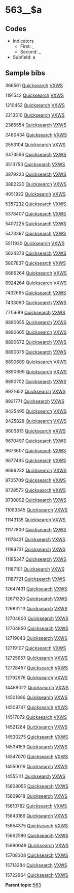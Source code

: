 # 563\_\_$a

## Codes

-   Indicators
    -   First: \_
    -   Second: \_
-   Subfield: a

## Sample bibs

366561 [Quicksearch](https://search.library.yale.edu/catalog/366561) [VXWS](http://prodorbis.library.yale.edu:7014/vxws/GetHoldingsService?bibId=366561)

1191542 [Quicksearch](https://search.library.yale.edu/catalog/1191542) [VXWS](http://prodorbis.library.yale.edu:7014/vxws/GetHoldingsService?bibId=1191542)

1210452 [Quicksearch](https://search.library.yale.edu/catalog/1210452) [VXWS](http://prodorbis.library.yale.edu:7014/vxws/GetHoldingsService?bibId=1210452)

2213510 [Quicksearch](https://search.library.yale.edu/catalog/2213510) [VXWS](http://prodorbis.library.yale.edu:7014/vxws/GetHoldingsService?bibId=2213510)

2365554 [Quicksearch](https://search.library.yale.edu/catalog/2365554) [VXWS](http://prodorbis.library.yale.edu:7014/vxws/GetHoldingsService?bibId=2365554)

2480434 [Quicksearch](https://search.library.yale.edu/catalog/2480434) [VXWS](http://prodorbis.library.yale.edu:7014/vxws/GetHoldingsService?bibId=2480434)

2553104 [Quicksearch](https://search.library.yale.edu/catalog/2553104) [VXWS](http://prodorbis.library.yale.edu:7014/vxws/GetHoldingsService?bibId=2553104)

3473556 [Quicksearch](https://search.library.yale.edu/catalog/3473556) [VXWS](http://prodorbis.library.yale.edu:7014/vxws/GetHoldingsService?bibId=3473556)

3513753 [Quicksearch](https://search.library.yale.edu/catalog/3513753) [VXWS](http://prodorbis.library.yale.edu:7014/vxws/GetHoldingsService?bibId=3513753)

3879223 [Quicksearch](https://search.library.yale.edu/catalog/3879223) [VXWS](http://prodorbis.library.yale.edu:7014/vxws/GetHoldingsService?bibId=3879223)

3882220 [Quicksearch](https://search.library.yale.edu/catalog/3882220) [VXWS](http://prodorbis.library.yale.edu:7014/vxws/GetHoldingsService?bibId=3882220)

4051922 [Quicksearch](https://search.library.yale.edu/catalog/4051922) [VXWS](http://prodorbis.library.yale.edu:7014/vxws/GetHoldingsService?bibId=4051922)

5357232 [Quicksearch](https://search.library.yale.edu/catalog/5357232) [VXWS](http://prodorbis.library.yale.edu:7014/vxws/GetHoldingsService?bibId=5357232)

5378407 [Quicksearch](https://search.library.yale.edu/catalog/5378407) [VXWS](http://prodorbis.library.yale.edu:7014/vxws/GetHoldingsService?bibId=5378407)

5407225 [Quicksearch](https://search.library.yale.edu/catalog/5407225) [VXWS](http://prodorbis.library.yale.edu:7014/vxws/GetHoldingsService?bibId=5407225)

5473367 [Quicksearch](https://search.library.yale.edu/catalog/5473367) [VXWS](http://prodorbis.library.yale.edu:7014/vxws/GetHoldingsService?bibId=5473367)

5511930 [Quicksearch](https://search.library.yale.edu/catalog/5511930) [VXWS](http://prodorbis.library.yale.edu:7014/vxws/GetHoldingsService?bibId=5511930)

5624373 [Quicksearch](https://search.library.yale.edu/catalog/5624373) [VXWS](http://prodorbis.library.yale.edu:7014/vxws/GetHoldingsService?bibId=5624373)

5807837 [Quicksearch](https://search.library.yale.edu/catalog/5807837) [VXWS](http://prodorbis.library.yale.edu:7014/vxws/GetHoldingsService?bibId=5807837)

6666264 [Quicksearch](https://search.library.yale.edu/catalog/6666264) [VXWS](http://prodorbis.library.yale.edu:7014/vxws/GetHoldingsService?bibId=6666264)

6924264 [Quicksearch](https://search.library.yale.edu/catalog/6924264) [VXWS](http://prodorbis.library.yale.edu:7014/vxws/GetHoldingsService?bibId=6924264)

7432665 [Quicksearch](https://search.library.yale.edu/catalog/7432665) [VXWS](http://prodorbis.library.yale.edu:7014/vxws/GetHoldingsService?bibId=7432665)

7433090 [Quicksearch](https://search.library.yale.edu/catalog/7433090) [VXWS](http://prodorbis.library.yale.edu:7014/vxws/GetHoldingsService?bibId=7433090)

7715689 [Quicksearch](https://search.library.yale.edu/catalog/7715689) [VXWS](http://prodorbis.library.yale.edu:7014/vxws/GetHoldingsService?bibId=7715689)

8890655 [Quicksearch](https://search.library.yale.edu/catalog/8890655) [VXWS](http://prodorbis.library.yale.edu:7014/vxws/GetHoldingsService?bibId=8890655)

8890665 [Quicksearch](https://search.library.yale.edu/catalog/8890665) [VXWS](http://prodorbis.library.yale.edu:7014/vxws/GetHoldingsService?bibId=8890665)

8890672 [Quicksearch](https://search.library.yale.edu/catalog/8890672) [VXWS](http://prodorbis.library.yale.edu:7014/vxws/GetHoldingsService?bibId=8890672)

8890675 [Quicksearch](https://search.library.yale.edu/catalog/8890675) [VXWS](http://prodorbis.library.yale.edu:7014/vxws/GetHoldingsService?bibId=8890675)

8890689 [Quicksearch](https://search.library.yale.edu/catalog/8890689) [VXWS](http://prodorbis.library.yale.edu:7014/vxws/GetHoldingsService?bibId=8890689)

8890699 [Quicksearch](https://search.library.yale.edu/catalog/8890699) [VXWS](http://prodorbis.library.yale.edu:7014/vxws/GetHoldingsService?bibId=8890699)

8890702 [Quicksearch](https://search.library.yale.edu/catalog/8890702) [VXWS](http://prodorbis.library.yale.edu:7014/vxws/GetHoldingsService?bibId=8890702)

8921652 [Quicksearch](https://search.library.yale.edu/catalog/8921652) [VXWS](http://prodorbis.library.yale.edu:7014/vxws/GetHoldingsService?bibId=8921652)

8921771 [Quicksearch](https://search.library.yale.edu/catalog/8921771) [VXWS](http://prodorbis.library.yale.edu:7014/vxws/GetHoldingsService?bibId=8921771)

9425495 [Quicksearch](https://search.library.yale.edu/catalog/9425495) [VXWS](http://prodorbis.library.yale.edu:7014/vxws/GetHoldingsService?bibId=9425495)

9425828 [Quicksearch](https://search.library.yale.edu/catalog/9425828) [VXWS](http://prodorbis.library.yale.edu:7014/vxws/GetHoldingsService?bibId=9425828)

9603813 [Quicksearch](https://search.library.yale.edu/catalog/9603813) [VXWS](http://prodorbis.library.yale.edu:7014/vxws/GetHoldingsService?bibId=9603813)

9670497 [Quicksearch](https://search.library.yale.edu/catalog/9670497) [VXWS](http://prodorbis.library.yale.edu:7014/vxws/GetHoldingsService?bibId=9670497)

9673607 [Quicksearch](https://search.library.yale.edu/catalog/9673607) [VXWS](http://prodorbis.library.yale.edu:7014/vxws/GetHoldingsService?bibId=9673607)

9677495 [Quicksearch](https://search.library.yale.edu/catalog/9677495) [VXWS](http://prodorbis.library.yale.edu:7014/vxws/GetHoldingsService?bibId=9677495)

9696232 [Quicksearch](https://search.library.yale.edu/catalog/9696232) [VXWS](http://prodorbis.library.yale.edu:7014/vxws/GetHoldingsService?bibId=9696232)

9705709 [Quicksearch](https://search.library.yale.edu/catalog/9705709) [VXWS](http://prodorbis.library.yale.edu:7014/vxws/GetHoldingsService?bibId=9705709)

9728572 [Quicksearch](https://search.library.yale.edu/catalog/9728572) [VXWS](http://prodorbis.library.yale.edu:7014/vxws/GetHoldingsService?bibId=9728572)

9730092 [Quicksearch](https://search.library.yale.edu/catalog/9730092) [VXWS](http://prodorbis.library.yale.edu:7014/vxws/GetHoldingsService?bibId=9730092)

11093345 [Quicksearch](https://search.library.yale.edu/catalog/11093345) [VXWS](http://prodorbis.library.yale.edu:7014/vxws/GetHoldingsService?bibId=11093345)

11143135 [Quicksearch](https://search.library.yale.edu/catalog/11143135) [VXWS](http://prodorbis.library.yale.edu:7014/vxws/GetHoldingsService?bibId=11143135)

11177800 [Quicksearch](https://search.library.yale.edu/catalog/11177800) [VXWS](http://prodorbis.library.yale.edu:7014/vxws/GetHoldingsService?bibId=11177800)

11178421 [Quicksearch](https://search.library.yale.edu/catalog/11178421) [VXWS](http://prodorbis.library.yale.edu:7014/vxws/GetHoldingsService?bibId=11178421)

11184731 [Quicksearch](https://search.library.yale.edu/catalog/11184731) [VXWS](http://prodorbis.library.yale.edu:7014/vxws/GetHoldingsService?bibId=11184731)

11185347 [Quicksearch](https://search.library.yale.edu/catalog/11185347) [VXWS](http://prodorbis.library.yale.edu:7014/vxws/GetHoldingsService?bibId=11185347)

11187101 [Quicksearch](https://search.library.yale.edu/catalog/11187101) [VXWS](http://prodorbis.library.yale.edu:7014/vxws/GetHoldingsService?bibId=11187101)

11187721 [Quicksearch](https://search.library.yale.edu/catalog/11187721) [VXWS](http://prodorbis.library.yale.edu:7014/vxws/GetHoldingsService?bibId=11187721)

12647431 [Quicksearch](https://search.library.yale.edu/catalog/12647431) [VXWS](http://prodorbis.library.yale.edu:7014/vxws/GetHoldingsService?bibId=12647431)

12671320 [Quicksearch](https://search.library.yale.edu/catalog/12671320) [VXWS](http://prodorbis.library.yale.edu:7014/vxws/GetHoldingsService?bibId=12671320)

12683213 [Quicksearch](https://search.library.yale.edu/catalog/12683213) [VXWS](http://prodorbis.library.yale.edu:7014/vxws/GetHoldingsService?bibId=12683213)

12704800 [Quicksearch](https://search.library.yale.edu/catalog/12704800) [VXWS](http://prodorbis.library.yale.edu:7014/vxws/GetHoldingsService?bibId=12704800)

12704850 [Quicksearch](https://search.library.yale.edu/catalog/12704850) [VXWS](http://prodorbis.library.yale.edu:7014/vxws/GetHoldingsService?bibId=12704850)

12719043 [Quicksearch](https://search.library.yale.edu/catalog/12719043) [VXWS](http://prodorbis.library.yale.edu:7014/vxws/GetHoldingsService?bibId=12719043)

12719107 [Quicksearch](https://search.library.yale.edu/catalog/12719107) [VXWS](http://prodorbis.library.yale.edu:7014/vxws/GetHoldingsService?bibId=12719107)

12725657 [Quicksearch](https://search.library.yale.edu/catalog/12725657) [VXWS](http://prodorbis.library.yale.edu:7014/vxws/GetHoldingsService?bibId=12725657)

12728457 [Quicksearch](https://search.library.yale.edu/catalog/12728457) [VXWS](http://prodorbis.library.yale.edu:7014/vxws/GetHoldingsService?bibId=12728457)

12792976 [Quicksearch](https://search.library.yale.edu/catalog/12792976) [VXWS](http://prodorbis.library.yale.edu:7014/vxws/GetHoldingsService?bibId=12792976)

14489022 [Quicksearch](https://search.library.yale.edu/catalog/14489022) [VXWS](http://prodorbis.library.yale.edu:7014/vxws/GetHoldingsService?bibId=14489022)

14501896 [Quicksearch](https://search.library.yale.edu/catalog/14501896) [VXWS](http://prodorbis.library.yale.edu:7014/vxws/GetHoldingsService?bibId=14501896)

14509747 [Quicksearch](https://search.library.yale.edu/catalog/14509747) [VXWS](http://prodorbis.library.yale.edu:7014/vxws/GetHoldingsService?bibId=14509747)

14517072 [Quicksearch](https://search.library.yale.edu/catalog/14517072) [VXWS](http://prodorbis.library.yale.edu:7014/vxws/GetHoldingsService?bibId=14517072)

14521264 [Quicksearch](https://search.library.yale.edu/catalog/14521264) [VXWS](http://prodorbis.library.yale.edu:7014/vxws/GetHoldingsService?bibId=14521264)

14530275 [Quicksearch](https://search.library.yale.edu/catalog/14530275) [VXWS](http://prodorbis.library.yale.edu:7014/vxws/GetHoldingsService?bibId=14530275)

14534159 [Quicksearch](https://search.library.yale.edu/catalog/14534159) [VXWS](http://prodorbis.library.yale.edu:7014/vxws/GetHoldingsService?bibId=14534159)

14547070 [Quicksearch](https://search.library.yale.edu/catalog/14547070) [VXWS](http://prodorbis.library.yale.edu:7014/vxws/GetHoldingsService?bibId=14547070)

14550016 [Quicksearch](https://search.library.yale.edu/catalog/14550016) [VXWS](http://prodorbis.library.yale.edu:7014/vxws/GetHoldingsService?bibId=14550016)

14555111 [Quicksearch](https://search.library.yale.edu/catalog/14555111) [VXWS](http://prodorbis.library.yale.edu:7014/vxws/GetHoldingsService?bibId=14555111)

15608055 [Quicksearch](https://search.library.yale.edu/catalog/15608055) [VXWS](http://prodorbis.library.yale.edu:7014/vxws/GetHoldingsService?bibId=15608055)

15609818 [Quicksearch](https://search.library.yale.edu/catalog/15609818) [VXWS](http://prodorbis.library.yale.edu:7014/vxws/GetHoldingsService?bibId=15609818)

15610782 [Quicksearch](https://search.library.yale.edu/catalog/15610782) [VXWS](http://prodorbis.library.yale.edu:7014/vxws/GetHoldingsService?bibId=15610782)

15643166 [Quicksearch](https://search.library.yale.edu/catalog/15643166) [VXWS](http://prodorbis.library.yale.edu:7014/vxws/GetHoldingsService?bibId=15643166)

15654375 [Quicksearch](https://search.library.yale.edu/catalog/15654375) [VXWS](http://prodorbis.library.yale.edu:7014/vxws/GetHoldingsService?bibId=15654375)

15662580 [Quicksearch](https://search.library.yale.edu/catalog/15662580) [VXWS](http://prodorbis.library.yale.edu:7014/vxws/GetHoldingsService?bibId=15662580)

15690049 [Quicksearch](https://search.library.yale.edu/catalog/15690049) [VXWS](http://prodorbis.library.yale.edu:7014/vxws/GetHoldingsService?bibId=15690049)

15708308 [Quicksearch](https://search.library.yale.edu/catalog/15708308) [VXWS](http://prodorbis.library.yale.edu:7014/vxws/GetHoldingsService?bibId=15708308)

15713284 [Quicksearch](https://search.library.yale.edu/catalog/15713284) [VXWS](http://prodorbis.library.yale.edu:7014/vxws/GetHoldingsService?bibId=15713284)

15722964 [Quicksearch](https://search.library.yale.edu/catalog/15722964) [VXWS](http://prodorbis.library.yale.edu:7014/vxws/GetHoldingsService?bibId=15722964)

**Parent topic:**[563](../../tags/563/563.md)

